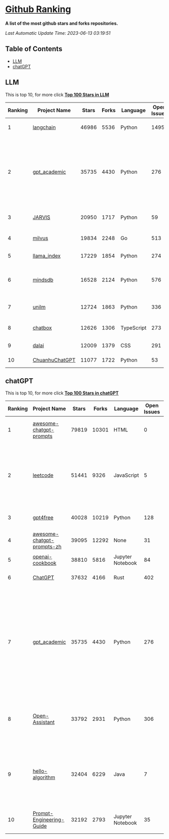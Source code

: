 [Github Ranking](./README.md)
==========

**A list of the most github stars and forks repositories.**

*Last Automatic Update Time: 2023-06-13 03:19:51*

## Table of Contents
 * [LLM](#LLM)
 * [chatGPT](#chatGPT)

## LLM

This is top 10, for more click **[Top 100 Stars in LLM](Top100/LLM.md)**

| Ranking | Project Name | Stars | Forks | Language | Open Issues | Description | Last Commit |
| ------- | ------------ | ----- | ----- | -------- | ----------- | ----------- | ----------- |
| 1 | [langchain](https://github.com/hwchase17/langchain) | 46986 | 5536 | Python | 1495 | ⚡ Building applications with LLMs through composability ⚡ | 2023-06-13T02:57:15Z |
| 2 | [gpt_academic](https://github.com/binary-husky/gpt_academic) | 35735 | 4430 | Python | 276 | 为ChatGPT/GLM提供图形交互界面，特别优化论文阅读润色体验，模块化设计支持自定义快捷按钮&函数插件，支持代码块表格显示，Tex公式双显示，支持Python和C++等项目剖析&自译解功能，PDF/LaTex论文翻译&总结功能，支持并行问询多种LLM模型，支持清华chatglm等本地模型。兼容复旦MOSS, llama, rwkv, 盘古, newbing, claude等 | 2023-06-12T11:07:21Z |
| 3 | [JARVIS](https://github.com/microsoft/JARVIS) | 20950 | 1717 | Python | 59 | JARVIS, a system to connect LLMs with ML community. Paper: https://arxiv.org/pdf/2303.17580.pdf | 2023-06-09T22:52:32Z |
| 4 | [milvus](https://github.com/milvus-io/milvus) | 19834 | 2248 | Go | 513 | A cloud-native vector database, storage for next generation AI applications | 2023-06-13T03:16:38Z |
| 5 | [llama_index](https://github.com/jerryjliu/llama_index) | 17229 | 1854 | Python | 274 | LlamaIndex (GPT Index) is a data framework for your LLM applications | 2023-06-13T00:56:59Z |
| 6 | [mindsdb](https://github.com/mindsdb/mindsdb) | 16528 | 2124 | Python | 576 | MindsDB is a Server for Artificial Intelligence Logic. Enabling developers to ship AI powered projects to production in a fast and scalable way.  | 2023-06-12T21:50:19Z |
| 7 | [unilm](https://github.com/microsoft/unilm) | 12724 | 1863 | Python | 336 | Large-scale Self-supervised Pre-training Across Tasks, Languages, and Modalities | 2023-06-12T21:53:26Z |
| 8 | [chatbox](https://github.com/Bin-Huang/chatbox) | 12626 | 1306 | TypeScript | 273 | Chatbox is a desktop app for GPT/LLM that supports Windows, Mac, Linux & Web Online | 2023-06-12T15:05:51Z |
| 9 | [dalai](https://github.com/cocktailpeanut/dalai) | 12009 | 1379 | CSS | 291 | The simplest way to run LLaMA on your local machine | 2023-06-12T17:24:00Z |
| 10 | [ChuanhuChatGPT](https://github.com/GaiZhenbiao/ChuanhuChatGPT) | 11077 | 1722 | Python | 53 | GUI for ChatGPT API and many LLMs | 2023-06-10T09:31:52Z |


## chatGPT

This is top 10, for more click **[Top 100 Stars in chatGPT](Top100/chatGPT.md)**

| Ranking | Project Name | Stars | Forks | Language | Open Issues | Description | Last Commit |
| ------- | ------------ | ----- | ----- | -------- | ----------- | ----------- | ----------- |
| 1 | [awesome-chatgpt-prompts](https://github.com/f/awesome-chatgpt-prompts) | 79819 | 10301 | HTML | 0 | This repo includes ChatGPT prompt curation to use ChatGPT better. | 2023-06-11T14:37:59Z |
| 2 | [leetcode](https://github.com/azl397985856/leetcode) | 51441 | 9326 | JavaScript | 5 | 推荐免费ChatGPT网站：www.lintcode.com/chat-gpt?utm_source=tf-github-lucifer  LeetCode Solutions: A Record of My Problem Solving Journey.( leetcode题解，记录自己的leetcode解题之路。) | 2023-05-18T01:56:20Z |
| 3 | [gpt4free](https://github.com/xtekky/gpt4free) | 40028 | 10219 | Python | 128 | decentralising the Ai Industry, just some language model api's... | 2023-06-12T06:39:58Z |
| 4 | [awesome-chatgpt-prompts-zh](https://github.com/PlexPt/awesome-chatgpt-prompts-zh) | 39095 | 12292 | None | 31 | ChatGPT 中文调教指南。各种场景使用指南。学习怎么让它听你的话。 | 2023-05-29T02:42:37Z |
| 5 | [openai-cookbook](https://github.com/openai/openai-cookbook) | 38810 | 5816 | Jupyter Notebook | 84 | Examples and guides for using the OpenAI API | 2023-06-12T21:01:49Z |
| 6 | [ChatGPT](https://github.com/lencx/ChatGPT) | 37632 | 4166 | Rust | 402 | 🔮 ChatGPT Desktop Application (Mac, Windows and Linux) | 2023-06-01T16:21:16Z |
| 7 | [gpt_academic](https://github.com/binary-husky/gpt_academic) | 35735 | 4430 | Python | 276 | 为ChatGPT/GLM提供图形交互界面，特别优化论文阅读润色体验，模块化设计支持自定义快捷按钮&函数插件，支持代码块表格显示，Tex公式双显示，支持Python和C++等项目剖析&自译解功能，PDF/LaTex论文翻译&总结功能，支持并行问询多种LLM模型，支持清华chatglm等本地模型。兼容复旦MOSS, llama, rwkv, 盘古, newbing, claude等 | 2023-06-12T11:07:21Z |
| 8 | [Open-Assistant](https://github.com/LAION-AI/Open-Assistant) | 33792 | 2931 | Python | 306 | OpenAssistant is a chat-based assistant that understands tasks, can interact with third-party systems, and retrieve information dynamically to do so. | 2023-06-13T01:54:15Z |
| 9 | [hello-algorithm](https://github.com/geekxh/hello-algorithm) | 32404 | 6229 | Java | 7 | 🌍 针对小白的算法训练 \| 包括四部分：①.大厂面经 ②.力扣图解  ③.千本开源电子书 ④.百张技术思维导图（项目花了上百小时，希望可以点 star 支持，🌹感谢~）推荐免费ChatGPT使用网站 | 2023-05-29T03:11:34Z |
| 10 | [Prompt-Engineering-Guide](https://github.com/dair-ai/Prompt-Engineering-Guide) | 32192 | 2793 | Jupyter Notebook | 35 | 🐙 Guides, papers, lecture, notebooks and resources for prompt engineering | 2023-06-09T10:21:54Z |

